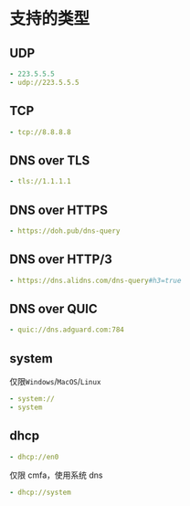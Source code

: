 # 支持的类型

## UDP

```{.yaml linenums="1"}
- 223.5.5.5
- udp://223.5.5.5
```

## TCP

```{.yaml linenums="1"}
- tcp://8.8.8.8
```

## DNS over TLS

```{.yaml linenums="1"}
- tls://1.1.1.1
```

## DNS over HTTPS

```{.yaml linenums="1"}
- https://doh.pub/dns-query
```

## DNS over HTTP/3

```{.yaml linenums="1"}
- https://dns.alidns.com/dns-query#h3=true
```

## DNS over QUIC

```{.yaml linenums="1"}
- quic://dns.adguard.com:784
```

## system

仅限`Windows`/`MacOS`/`Linux`

```{.yaml linenums="1"}
- system://
- system
```

## dhcp

```{.yaml linenums="1"}
- dhcp://en0
```

仅限 cmfa，使用系统 dns

```{.yaml linenums="1"}
- dhcp://system
```
